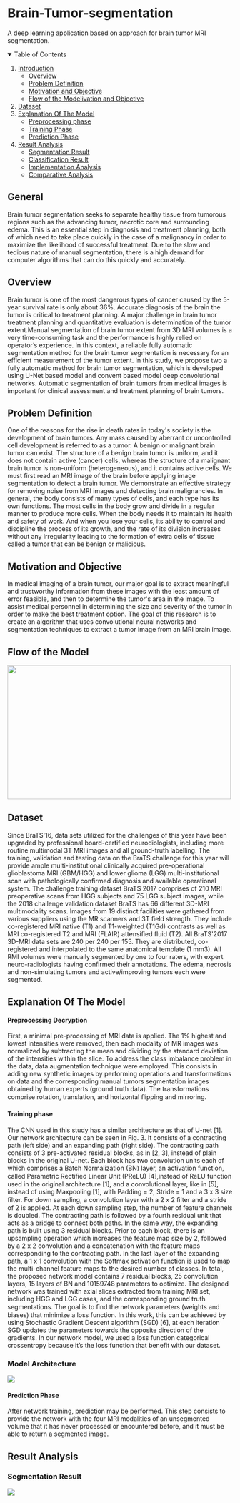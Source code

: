 # Brain-Tumor-segmentation
A deep learning application based on approach for brain tumor MRI segmentation.


<details open="open">
  <summary>Table of Contents</summary>
  <ol>
    <li>
      <a href="#General">Introduction</a>
      <ul>
        <li><a href="#Overview">Overview</a></li>
      </ul>
      <ul>
        <li><a href="#Problem Definition">Problem Definition</a></li>
      </ul>
      <ul>
        <li><a href="#Motivation and Objective">Motivation and Objective</a></li>
      </ul>
      <ul>
        <li><a href="#Flow of the Modelivation and Objective">Flow of the Modelivation and Objective</a></li>
      </ul>
    </li>
    <li>
      <a href="#Dataset">Dataset</a>
    </li>
    <li>
      <a href="#Model Phases">Explanation Of The Model</a>
      <ul>
        <li><a href="#Phase1">Preprocessing phase</a></li>
      </ul>
      <ul>
        <li><a href="#phase2">Training Phase</a></li>
      </ul>
      <ul>
        <li><a href="#phase3">Prediction Phase</a></li>
      </ul>
      </li>
    <li>
      <a href="#Result Analysis">Result Analysis</a>
      <ul>
        <li><a href="#segmentation result">Segmentation Result</a></li>
      </ul>
      <ul>
        <li><a href="#classification result">Classification Result</a></li>
      </ul>
      <ul>
        <li><a href="#implementation analysis">Implementation Analysis</a></li>
      </ul>
      <ul>
        <li><a href="#comparative analysis">Comparative Analysis</a></li>
      </ul>
     </li>
  </ol>
</details>




<!-- General C++ Problems -->
## General
Brain tumor segmentation seeks to separate healthy tissue from tumorous regions such as the advancing tumor, necrotic core and surrounding edema. This is an essential step in diagnosis and treatment planning, both of which need to take place quickly in the case of a malignancy in order to maximize the likelihood of successful treatment. Due to the slow and tedious nature of manual segmentation, there is a high demand for computer algorithms that can do this quickly and accurately.

## Overview
Brain tumor is one of the most dangerous types of cancer caused by the 5-year survival rate is only about 36%. Accurate diagnosis of the brain the tumor is critical to treatment planning. A major challenge in brain tumor treatment planning and quantitative evaluation is determination of the tumor extent.Manual segmentation of brain tumor extent from 3D MRI volumes is a very time-consuming task and the performance is highly relied on operator’s experience. In this context, a reliable fully automatic segmentation method for the brain tumor segmentation is necessary for an efficient measurement of the tumor extent. In this study, we propose two a fully automatic method for brain tumor segmentation, which is developed using U-Net based model and convent based model deep convolutional networks. Automatic segmentation of brain tumors from medical images is important for clinical assessment and treatment planning of brain tumors.

## Problem Definition
One of the reasons for the rise in death rates in today's society is the development of brain tumors. Any mass caused by aberrant or uncontrolled cell development is referred to as a tumor. A benign or malignant brain tumor can exist. The structure of a benign brain tumor is uniform, and it does not contain active (cancer) cells, whereas the structure of a malignant brain tumor is non-uniform (heterogeneous), and it contains active cells. We must first read an MRI image of the brain before applying image segmentation to detect a brain tumor. We demonstrate an effective strategy for removing noise from MRI images and detecting brain malignancies.
	In general, the body consists of many types of cells, and each type has its own functions. The most cells in the body grow and divide in a regular manner to produce more cells. When the body needs it to maintain its health and safety of work. And when you lose your cells, its ability to control and discipline the process of its growth, and the rate of its division increases without any irregularity leading to the formation of extra cells of tissue called a tumor that can be benign or malicious.

## Motivation and Objective
In medical imaging of a brain tumor, our major goal is to extract meaningful and trustworthy information from these images with the least amount of error feasible, and then to determine the tumor's area in the image. To assist medical personnel in determining the size and severity of the tumor in order to make the best treatment option. The goal of this research is to create an algorithm that uses convolutional neural networks and segmentation techniques to extract a tumor image from an MRI brain image.

## Flow of the Model
<img src="https://github.com/Mohamed-Hamdy/Brain-Tumor-segmentation/blob/master/images/flow%20of%20project.png" width="500" height="300" >

## Dataset
Since BraTS'16, data sets utilized for the challenges of this year have been upgraded by professional board-certified neurodiologists, including more routine multimodal 3T MRI images and all ground-truth labelling.
The training, validation and testing data on the BraTS challenge for this year will provide ample multi-institutional clinically acquired pre-operational glioblastoma MRI (GBM/HGG) and lower glioma (LGG) multi-institutional scan with pathologically confirmed diagnosis and available operational system.
The challenge training dataset BraTS 2017 comprises of 210 MRI preoperative scans from HGG subjects and 75 LGG subject images, while the 2018 challenge validation dataset BraTS has 66 different 3D-MRI multimodality scans.
Images from 19 distinct facilities were gathered from various suppliers using the MR scanners and 3T field strength. 
They include co-registered MRI native (T1) and T1-weighted (T1Gd) contrasts as well as MRI co-registered T2 and MRI (FLAIR) attensified fluid (T2). 
All BraTS'2017 3D-MRI data sets are 240 per 240 per 155.
They are distributed, co-registered and interpolated to the same anatomical template (1 mm3). 
All RMI volumes were manually segmented by one to four raters, with expert neuro-radiologists having confirmed their annotations. The edema, necrosis and non-simulating tumors and active/improving tumors each were segmented.

## Explanation Of The Model

<h4>Preprocessing Decryption</h4>
First, a minimal pre-processing of MRI data is applied. The 1% highest and lowest intensities were removed, then each modality of MR images was normalized by subtracting the mean and dividing by the standard deviation of the intensities within the slice. To address the class imbalance problem in the data, data augmentation technique were employed. This consists in adding new synthetic images by performing operations and transformations on data and the corresponding manual tumors segmentation images obtained by human experts (ground truth data). The transformations comprise rotation, translation, and horizontal ﬂipping and mirroring.

<h4>Training phase</h4>
The CNN used in this study has a similar architecture as that of U-net [1]. Our network architecture can be seen in Fig. 3. It consists of a contracting path (left side) and an expanding path (right side). The contracting path consists of 3 pre-activated residual blocks, as in [2, 3], instead of plain blocks in the original U-net. Each block has two convolution units each of which comprises a Batch Normalization (BN) layer, an activation function, called Parametric Rectiﬁed Linear Unit (PReLU) [4],instead of ReLU function used in the original architecture [1], and a convolutional layer, like in [5], instead of using Maxpooling [1], with Padding = 2, Stride = 1 and a 3 x 3 size ﬁlter. For down sampling, a convolution layer with a 2 x 2 ﬁlter and a stride of 2 is applied. At each down sampling step, the number of feature channels is doubled. The contracting path is followed by a fourth residual unit that acts as a bridge to connect both paths. In the same way, the expanding path is built using 3 residual blocks. Prior to each block, there is an upsampling operation which increases the feature map size by 2, followed by a 2 x 2 convolution and a concatenation with the feature maps corresponding to the contracting path. In the last layer of the expanding path, a 1 x 1 convolution with the Softmax activation function is used to map the multi-channel feature maps to the desired number of classes. In total, the proposed network model contains 7 residual blocks, 25 convolution layers, 15 layers of BN and 10159748 parameters to optimize. The designed network was trained with axial slices extracted from training MRI set, including HGG and LGG cases, and the corresponding ground truth segmentations. The goal is to ﬁnd the network parameters (weights and biases) that minimize a loss function. In this work, this can be achieved by using Stochastic Gradient Descent algorithm (SGD) [6], at each iteration SGD updates the parameters towards the opposite direction of the gradients. In our network model, we used a loss function categorical crossentropy because it’s the loss function that benefit with our dataset.
<h3>Model Architecture</h3>
<img src="https://github.com/Mohamed-Hamdy/Brain-Tumor-segmentation/blob/master/images/model%20Architecture.png">

<h4>Prediction Phase </h4>
After network training, prediction may be performed. This step consists to provide the network with the four MRI modalities of an unsegmented volume that it has never processed or encountered before, and it must be able to return a segmented image.

## Result Analysis
### Segmentation Result
<img src="https://github.com/Mohamed-Hamdy/Brain-Tumor-segmentation/blob/master/images/segmentation%20result.png">


